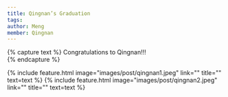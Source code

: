 ```yaml
---
title: Qingnan’s Graduation
tags:
author: Meng
member: Qingnan
---
```


{% capture text %} Congratulations to Qingnan!!!   
{% endcapture %}

{% include feature.html image="images/post/qingnan1.jpeg" link="" title="" text=text %}
{% include feature.html image="images/post/qingnan2.jpeg" link="" title="" text=text %}

